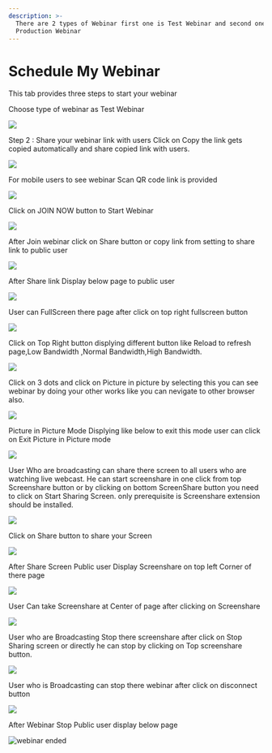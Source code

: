 ```yaml
---
description: >-
  There are 2 types of Webinar first one is Test Webinar and second one is
  Production Webinar
---
```


# Schedule My Webinar

This tab provides three steps to start your webinar

Choose type of webinar as Test Webinar

![](../.gitbook/assets/image%20%2865%29.png)



Step 2 : Share your webinar link with users Click on Copy the link gets copied automatically and share copied link with users.

![](../.gitbook/assets/image%20%2844%29.png)

For mobile users to see webinar Scan QR code link is provided

![](../.gitbook/assets/image%20%28259%29.png)

Click on JOIN NOW button to Start Webinar

![](../.gitbook/assets/image%20%2893%29.png)

After Join webinar click on Share button or copy link from setting to share link to public user

![](../.gitbook/assets/image%20%28148%29.png)

After Share link Display below page to public user

![](../.gitbook/assets/image%20%2892%29.png)

User can FullScreen there page after click on top right fullscreen button

![](../.gitbook/assets/image%20%285%29.png)

  
Click on Top Right button displying different button like Reload to refresh page,Low Bandwidth ,Normal Bandwidth,High Bandwidth.

![](../.gitbook/assets/image%20%28199%29.png)

Click on  3 dots and click on Picture in picture by selecting this you can see webinar by doing your other works like you can nevigate to other browser also.

![](../.gitbook/assets/image%20%28105%29.png)

Picture in Picture Mode Displying like below to exit this mode user can click on Exit Picture in Picture mode

![](../.gitbook/assets/image%20%28193%29.png)

User Who are broadcasting can share there screen to all users who are watching live webcast. He can start screenshare in one click from top Screenshare button or by clicking on bottom ScreenShare button you need to click on Start Sharing Screen. only prerequisite is Screenshare extension should be installed.

![](../.gitbook/assets/image%20%28177%29.png)

Click on Share button to share your Screen

![](../.gitbook/assets/image%20%28134%29.png)

After Share Screen Public user Display Screenshare on top left Corner of there page 

![](../.gitbook/assets/image%20%2868%29.png)

User Can take Screenshare at Center of page after clicking on Screenshare 

![](../.gitbook/assets/image%20%28102%29.png)

User who are Broadcasting Stop there screenshare after click on Stop Sharing screen or directly he can stop by clicking on Top screenshare button.

![](../.gitbook/assets/image%20%284%29.png)

User who is Broadcasting can stop there webinar after click on disconnect button

![](../.gitbook/assets/image%20%2859%29.png)

After Webinar Stop Public user display below page

![webinar ended](../.gitbook/assets/image%20%28206%29.png)










